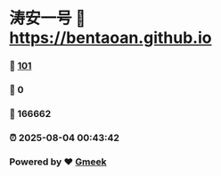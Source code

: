 # 涛安一号 :link: https://bentaoan.github.io 
### :page_facing_up: [101](https://bentaoan.github.io/tag.html) 
### :speech_balloon: 0 
### :hibiscus: 166662 
### :alarm_clock: 2025-08-04 00:43:42 
### Powered by :heart: [Gmeek](https://github.com/Meekdai/Gmeek)
